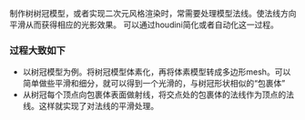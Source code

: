 制作树树冠模型，或者实现二次元风格渲染时，常需要处理模型法线。使法线方向平滑从而获得相应的光影效果。
可以通过houdini简化或者自动化这一过程。
### 过程大致如下
* 以树冠模型为例。将树冠模型体素化，再将体素模型转成多边形mesh。可以简单做些平滑和细分，就可以得到一个光滑的，与树冠形状相似的“包裹体”
* 从树冠每个顶点向包裹体表面做射线，将交点处的包裹体的法线作为顶点的法线。这样就实现了对法线的平滑处理。